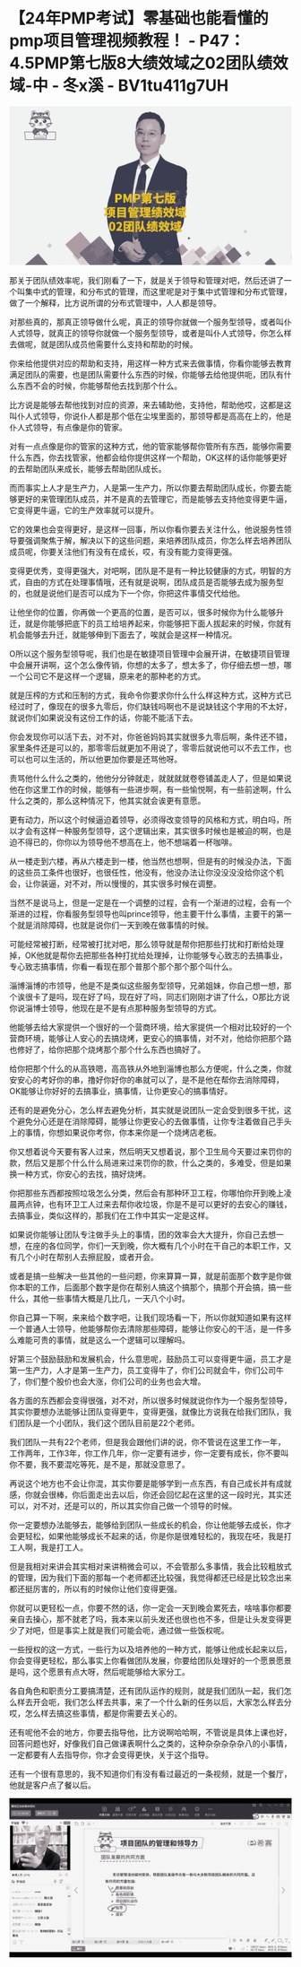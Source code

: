 # 【24年PMP考试】零基础也能看懂的pmp项目管理视频教程！ - P47：4.5PMP第七版8大绩效域之02团队绩效域-中 - 冬x溪 - BV1tu411g7UH

![](img/87f014c285389f65fcdbe8ad71f9e5c7_0.png)

那关于团队绩效率呢，我们刚看了一下，就是关于领导和管理对吧，然后还讲了一个叫集中式的管理，和分布式的管理，而这里呢是对于集中式管理和分布式管理，做了一个解释，比方说所谓的分布式管理中，人人都是领导。

对那些真的，那真正领导做什么呢，真正的领导你就做一个服务型领导，或者叫仆人式领导，就真正的领导你就做一个服务型领导，或者是叫仆人式领导，你怎么样去做呢，就是团队成员他需要什么支持和帮助的时候。

你来给他提供对应的帮助和支持，用这样一种方式来去做事情，你看你能够去教育满足团队的需要，也是团队需要什么东西的时候，你能够去给他提供呃，团队有什么东西不会的时候，你能够帮他去找到那个什么。

比方说是能够去帮他找到对应的资源，来去辅助他，支持他，帮助他哎，这都是这叫仆人式领导，你说仆人都是那个低在尘埃里面的，那领导都是高高在上的，他是仆人式领导，有点像是你的管家。

对有一点点像是你的管家的这种方式，他的管家能够帮你管所有东西，能够你需要什么东西，你去找管家，他都会给你提供这样一个帮助，OK这样的话你能够更好的去帮助团队来成长，能够去帮助团队成长。

而而事实上人才是生产力，人是第一生产力，所以你要去帮助团队成长，你要去能够更好的来管理团队成员，并不是真的去管理它，而是能够去支持他变得更牛逼，它变得更牛逼，它的生产效率就可以提升。

它的效果也会变得更好，是这样一回事，所以你看你要去关注什么，他说服务性领导要强调聚焦于解，解决以下的这些问题，来培养团队成员，你怎么样去培养团队成员呢，你要关注他们有没有在成长，哎，有没有能力变得更强。

变得更优秀，变得更强大，对吧啊，团队是不是有一种比较健康的方式，明智的方式，自由的方式在处理事情哦，还有就是说啊，团队成员是否能够去成为服务型的，也就是说他们是否可以成为下一个你，你把这件事情交代给他。

让他坐你的位置，你再做一个更高的位置，是否可以，很多时候你为什么能够升迁，就是你能够把底下的员工给培养起来，你能够把下面人拔起来的时候，你就有机会能够去升迁，就能够伸到下面去了，唉就会是这样一种情况。

O所以这个服务型领导呢，我们也是在敏捷项目管理中会展开讲，在敏捷项目管理中会展开讲啊，这个怎么像传销，你想的太多了，想太多了，你仔细去想一想，哪一个公司它不是这样一个逻辑，原来老的那种老的方式。

就是压榨的方式和压制的方式，我命令你要求你什么什么样这种方式，这种方式已经过时了，像现在的很多九零后，你们缺钱吗啊也不是说缺钱这个字用的不太好，就说你们如果说没有这份工作的话，你能不能活下去。

你会发现你可以活下去，对不对，你爸爸妈妈其实就很多九零后啊，条件还不错，家里条件还是可以的，那零零后就更加不用说了，零零后就说他可以不去工作，也可以也可以生活的，所以他更加你要是还骂他呀。

责骂他什么什么之类的，他他分分钟就走，就就就就卷卷铺盖走人了，但是如果说他在你这里工作的时候，能够有一些进步啊，有一些愉悦啊，有一些前途啊，什么什么之类的，那么这种情况下，他其实就会诶更有意愿。

更有动力，所以这个时候逼迫着领导，必须得改变领导的风格和方式，明白吗，所以才会有这样一种服务型领导，这个逻辑出来，其实很多时候也是被迫的啊，也是迫不得已的，你你以为领导他不想高在上，他不想端着一杯咖啡。

从一楼走到六楼，再从六楼走到一楼，他当然也想啊，但是有的时候没办法，下面的这些员工条件也很好，也很任性，他没有，他没办法让你没没没没给你这个机会，让你装逼，对不对，所以慢慢的，其实很多时候在调整。

当然不是说马上，但是一定是在一个调整的过程，会有一个渐进的过程，会有一个渐进的过程，你看服务型领导也叫prince领导，他主要干什么事情，主要干的第一个就是消除障碍，也就是说你们一天到晚在做事情的时候。

可能经常被打断，经常被打扰对吧，那么领导就是帮你把那些打扰和打断给处理掉，OK他就是帮你去把那些各种打扰给处理掉，让你能够专心致志的去搞事业，专心致志搞事情，你看一看现在那个普那个那个那个那个叫什么。

淄博淄博的市领导，他是不是类似这些服务型领导，兄弟姐妹，你自己想一想，那个诶很卡了是吗，现在好了吗，现在好了吗，同志们刚刚才讲了什么，O那比方说你说淄博士领导，他现在是不是有点那种服务型领导的方式。

他能够去给大家提供一个很好的一个营商环境，给大家提供一个相对比较好的一个营商环境，能够让人安心的去搞烧烤，更安心的搞事情，对不对，他给你把那个路也修好了，给你把那个烧烤那个那个什么东西也搞好了。

给你把那个什么的从高铁嗯，高高铁从外地到淄博也那么方便呢，什么之类，你就安安心的考好你的串，撸好你好你的串就可以了，是不是他在帮你去消除障碍，OK能够让你好好的去搞事业，搞事情，让你更安心的搞事情好。

还有的是避免分心，怎么样去避免分析，其实就是说团队一定会受到很多干扰，这个避免分心还是在消除障碍，能够让你更安心的去做事情，让你专注着做自己手头上的事情，你想如果说你考你，你本来你是一个烧烤店老板。

你又想着说今天要有客人过来，然后明天又想着说，那个卫生局今天要过来罚你的款，然后又是那个什么什么局进来过来罚你的款，什么之类的，多难受，但是如果换一种方式，你安心的去找，搞好烧烤。

你把那些东西都按照垃圾怎么分类，然后会有那种环卫工程，你哪怕你开到晚上凌晨两点钟，也有环卫工人过来去帮你收垃圾，你是不是可以更好的去安心的赚钱，去搞事业，类似这样的，那我们在工作中其实一定是这样。

如果说你能够让团队专注做手头上的事情，团的效率会大大提升，你自己去想一想，在座的各位同学，你们一天到晚，你大概有几个小时在干自己的本职工作，又有几个小时在帮别人去擦屁股，或者开会。

或者是搞一些解决一些其他的一些问题，你来算算一算，就是前面那个数字是你做你本职的工作，后面那个数字是你在帮别人搞这个搞那个，搞那个开会搞，搞一些什么，其他一些事情大概是几比几，一天八个小时。

你自己算一下啊，来来给个数字吧，让我们现场看一下，所以你就知道如果有这样一个普通人士领导，他能够帮你去清除那些障碍，能够让你安心的干活，是一件多么难能可贵的事情，就是这么一个逻辑可以理解吗。

好第三个鼓励鼓励和发展机会，什么意思呢，鼓励员工可以变得更牛逼，员工才是第一生产力，人才是第一生产力，员工变得牛了，你们公司就会牛，你们公司牛了，你们整个股价也会大涨，你们公司的业务也会大增。

各方面的东西都会变得很强，对不对，所以很多时候就说你作为一个服务型领导，其实你要想办法能够让团队变得更牛，变得更强，就像比方说我在给我们团队，我们团队是一个小团队，我们这个团队目前是22个老师。

我们团队一共有22个老师，但是我会跟他们讲的说，你不管说在这里工作一年，工作两年，工作3年，你工作几年，你一定要有进步，你一定要有成长，你不要叫你不要，我不要混吃等死，是不是，那就没意思了。

再说这个地方也不会让你混，其实你要是能够学到一点东西，有自己成长并有成就感，你就会很棒，你后面走出去以后，你还会回忆起在这里的这一段时光，其实还可以，对不对，还是可以的，所以其实你自己做一个领导的时候。

你一定要想办法能够去，能够给到团队一些成长的机会，你让他能够去成长，你才会更轻松，如果他能够成长不起来的话，你是你是很难轻松的，我现在呸，我是打工人啊，我是打工人。

但是我相对来讲会其实相对来讲稍微会可以，不会管那么多事情，我会比较粗放式的管理，因为我们下面的那每一个老师都还比较强，我觉得都还已经是比较念出来都还挺厉害的，所以有的时候你让他们变得更强。

你就可以更轻松一点，你要不然的话，你一定会一天到晚会累死去，啥啥事你都要亲自去操心，那不就老了吗，我本来以前头发还也很也也不多，但是让头发变得更少了对吧，但是事实上就是我们可能会呃，通过做一些饭权呢。

一些授权的这一方式，一些行为以及培养他的一种方式，能够让他成长起来以后，你会变得更轻松，那么事实上你看做团队发展，你要给团队处理好的一个愿景愿景是吗，这个愿景有点大呀，然后呢能够给大家分工。

各自角色和职责分工要搞清楚，还有团队运作的规则，就是我们团队一起，我们怎么样去开会呃，我们怎么样去共事，来了一个什么新的任务以后，大家怎么样去分哎，怎么样去搞这些事情，都是你需要去关心的。

还有呢他不会的地方，你要去指导他，比方说啊哈哈啊，不管说是具体上课也好，回答问题也好，好像我们自己做课表啊什么之类的，这种杂杂杂杂杂八的小事情，一定都要有人去指导你，你才会变得更快，关于这个指导。

还有一个很有意思的，我不知道你们有没有看过最近的一条视频，就是一个餐厅，他就是客户点了餐以后。

![](img/87f014c285389f65fcdbe8ad71f9e5c7_2.png)